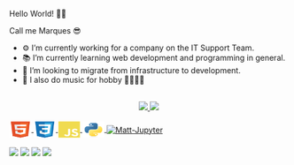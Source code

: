 Hello World! 🤘🏻

Call me Marques 😎
<br>

- ⚙ I’m currently working for a company on the IT Support Team.
- 📚 I’m currently learning web development and programming in general.
- 👯 I’m looking to migrate from infrastructure to development.
- 🎵 I also do music for hobby 🎸🎷🥁🎹

<br>
<div align="center">
  <a href="https://github.com/Marques260">
  <img height="180em" src="https://github-readme-stats.vercel.app/api?username=Marques260&show_icons=true&theme=dark&include_all_commits=true&count_private=true"/>
  <img height="180em" src="https://github-readme-stats.vercel.app/api/top-langs/?username=Marques260&layout=compact&langs_count=7&theme=dark"/>
</div>
  
  <div style="display: inline_block"><br>
  <img align="center" alt="Matt-HTML" height="30" width="40" src="https://raw.githubusercontent.com/devicons/devicon/master/icons/html5/html5-original.svg">
  <img align="center" alt="Matt-CSS" height="30" width="40" src="https://raw.githubusercontent.com/devicons/devicon/master/icons/css3/css3-original.svg">
  <img align="center" alt="Matt-JS" height="30" width="40" src="https://raw.githubusercontent.com/devicons/devicon/master/icons/javascript/javascript-plain.svg">
  <img align="center" alt="Matt-Python" height="30" width="40" src="https://raw.githubusercontent.com/devicons/devicon/master/icons/python/python-original.svg">
  <img align="center" alt="Matt-Jupyter" height="30" width="40" src="https://cdn.jsdelivr.net/gh/devicons/devicon/icons/jupyter/jupyter-original-wordmark.svg">
 <!-- <img align="right" alt="Mateus-pic" height="150" style="border-radius:50px;" src=""> AVATAR Coming Soon!-->
</div>
  
 <br>
  
<div> 
  <a href = "mailto:mateus.marques260@hotmail.com"><img src="https://img.shields.io/badge/Microsoft_Outlook-0078D4?style=for-the-badge&logo=microsoft-outlook&logoColor=white" target="_blank"></a>
  <a href="https://github.com/Marques260" target="_blank"><img src="https://img.shields.io/badge/-LinkedIn-%230077B5?style=for-the-badge&logo=linkedin&logoColor=white" target="_blank"></a>
  <a href="https://www.instagram.com/marques_260/" target="_blank"><img src="https://img.shields.io/badge/-Instagram-%23E4405F?style=for-the-badge&logo=instagram&logoColor=white" target="_blank"></a>
  <a href="https://www.facebook.com/mateus.marquesdelima" target="_blank"><img src="https://img.shields.io/badge/Facebook-1877F2?style=for-the-badge&logo=facebook&logoColor=white" target="_blank"></a>
  
  
